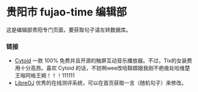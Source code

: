 # 贵阳市 fujao-time 编辑部
这是编辑部贵阳专门页面，要获取句子请左转数据库。

### 链接
- [Cytoid](https://github.com/Cytoid/Cytoid)
一款 100% 免费并且开源的触屏互动音乐播放器。不过，Tix的女装费用十分高昂。喜欢 Cytoid 的话，不妨啊wee改哈鞥嫦娥我刚不疤痕处哈维楚王嗡阿格王朔！！！111111
- [LibreOJ](https://loj.ac/)
优秀的在线测评系统，可以在首页获取一言（随机句子）来修改。
